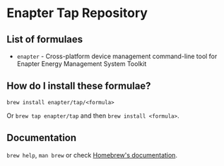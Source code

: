 # Enapter Tap Repository

## List of formulaes

- `enapter` - Cross-platform device management command-line tool for Enapter Energy Management System Toolkit

## How do I install these formulae?

`brew install enapter/tap/<formula>`

Or `brew tap enapter/tap` and then `brew install <formula>`.

## Documentation

`brew help`, `man brew` or check [Homebrew's documentation](https://docs.brew.sh).

